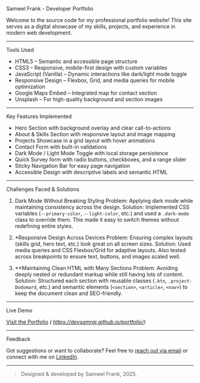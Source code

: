  Samwel Frank - Developer Portfolio

Welcome to the source code for my professional portfolio website! This site serves as a digital showcase of my skills, projects, and experience in modern web development.

---

Tools Used

- HTML5 – Semantic and accessible page structure
- CSS3 – Responsive, mobile-first design with custom variables
- JavaScript (Vanilla) – Dynamic interactions like dark/light mode toggle
- Responsive Design – Flexbox, Grid, and media queries for mobile optimization
- Google Maps Embed – Integrated map for contact section
- Unsplash – For high-quality background and section images

---

Key Features Implemented

- Hero Section with background overlay and clear call-to-actions
- About & Skills Section with responsive layout and image mapping
- Projects Showcase in a grid layout with hover animations
- Contact Form with built-in validations
- Dark Mode / Light Mode Toggle with local storage persistence
- Quick Survey form with radio buttons, checkboxes, and a range slider
- Sticky Navigation Bar for easy page navigation
- Accessible Design with descriptive labels and semantic HTML

---

 Challenges Faced & Solutions

 1. Dark Mode Without Breaking Styling
Problem: Applying dark mode while maintaining consistency across the design.
Solution: Implemented CSS variables (`--primary-color`, `--light-color`, etc.) and used a `.dark-mode` class to override them. This made it easy to switch themes without redefining entire styles.

 2. *Responsive Design Across Devices
Problem: Ensuring complex layouts (skills grid, hero text, etc.) look great on all screen sizes.
Solution: Used media queries and CSS Flexbox/Grid for adaptive layouts. Also tested across breakpoints to ensure text, buttons, and images scaled well.

 3. **Maintaining Clean HTML with Many Sections
Problem: Avoiding deeply nested or redundant markup while still having lots of content.
Solution: Structured each section with reusable classes (`.btn`, `.project-Dodomard`, etc.) and semantic elements (`<section>`, `<article>`, `<nav>`) to keep the document clean and SEO-friendly.

---
Live Demo

[Visit the Portfolio](#) *( https://devsamraj.github.io/portfolio/)*

---

Feedback

Got suggestions or want to collaborate? Feel free to [reach out via email](mailto:Samwel.Frank@gmail.com) or connect with me on [LinkedIn](https://linkedin.com).

---

> Designed & developed by Samwel Frank, 2025.
